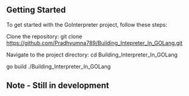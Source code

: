 ## Getting Started

To get started with the GoInterpreter project, follow these steps:

Clone the repository:
git clone https://github.com/Pradhyumna789/Building_Intepreter_In_GOLang.git

Navigate to the project directory:
cd Building_Interpreter_In_GOLang

go build
./Building_Interpreter_In_GOLang

## Note - Still in development 
